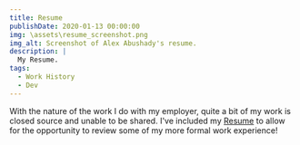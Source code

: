 ```yaml
---
title: Resume
publishDate: 2020-01-13 00:00:00
img: \assets\resume_screenshot.png
img_alt: Screenshot of Alex Abushady's resume.
description: |
  My Resume.
tags:
  - Work History
  - Dev
---
```


With the nature of the work I do with my employer, quite a bit of my work is closed source and unable to be shared. I've included my [Resume](/assets/AlexAbushadyMasterResumeConsolidated.pdf) to allow for the opportunity to review some of my more formal work experience!

